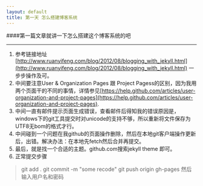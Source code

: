 ```yaml
---
layout: default
title: 第一天 怎么搭建博客系统
---
```




####第一篇文章就讲一下怎么搭建这个博客系统的吧

------------

1. 参考链接地址 [http://www.ruanyifeng.com/blog/2012/08/blogging_with_jekyll.html](http://www.ruanyifeng.com/blog/2012/08/blogging_with_jekyll.html) 一步步操作及可。
2. 中间要注意User & Organization Pages 跟 Project Pagess的区别，因为我用两个页面干的不同的事情，详情参见[https://help.github.com/articles/user-organization-and-project-pages](https://help.github.com/articles/user-organization-and-project-pages).
3. 中间一直有邮件提示页面生成错误，查看邮件后得知我的错误原因是，windows下的git工具提交时对unicode的支持不够，所以重新将文件保存为UTF8无bom的格式才行。
4. 中间碰到一个问题在我github的页面操作删除，然后在本地git客户端操作更新后，出错。解决办法：在本地先fetch然后合并再提交。
5. 最后，就是找一个合适的主题。github.com搜索jekyll theme 即可。
6. 正常提交步骤
> git add .
> git commit -m "some recode"
> git push origin gh-pages
> 然后输入用户名和密码